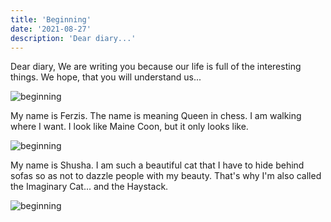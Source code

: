 ```yaml
---
title: 'Beginning'
date: '2021-08-27'
description: 'Dear diary...'
---
```


Dear diary, We are writing you because our life is full of the interesting things. We hope, that you will understand us...

![beginning](https://scontent.frix2-1.fna.fbcdn.net/v/t1.6435-9/189880893_2075333682636220_4861886936804829409_n.jpg?_nc_cat=110&ccb=1-5&_nc_sid=8bfeb9&_nc_ohc=0PLx8TdHbNsAX-P7ZzJ&_nc_ht=scontent.frix2-1.fna&oh=fe33d583e1eeb2bac835979d180b80f8&oe=61554021 'Beginning')

My name is Ferzis. The name is meaning Queen in chess. I am walking where I want. I look like Maine Coon, but it only looks like.

![beginning](https://scontent.frix2-1.fna.fbcdn.net/v/t1.6435-9/105413457_1746102388892686_5081587060814498777_n.jpg?_nc_cat=106&ccb=1-5&_nc_sid=8bfeb9&_nc_ohc=QezZ4qV7Y1sAX9vVxyS&_nc_ht=scontent.frix2-1.fna&oh=ad39c1c8ccd66e8cd67143dfeec03354&oe=615580B7 'Beginning')

My name is Shusha. I am such a beautiful cat that I have to hide behind sofas so as not to dazzle people with my beauty. That's why I'm also called the Imaginary Cat... and the Haystack.

![beginning](https://scontent.frix2-1.fna.fbcdn.net/v/t1.6435-9/106988606_1759190247583900_6234870913783316186_n.jpg?_nc_cat=106&ccb=1-5&_nc_sid=8bfeb9&_nc_ohc=Z3LU-i0USUwAX83S2-K&_nc_ht=scontent.frix2-1.fna&oh=6018c27705b08d1fe59153972fba6271&oe=61557666 'Beginning')
